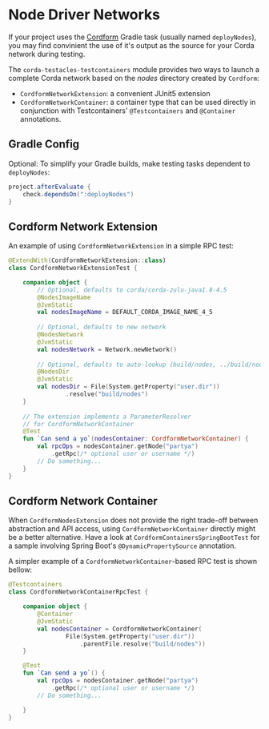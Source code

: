 
# Node Driver Networks 

If your project uses the [Cordform](https://docs.corda.net/docs/corda-os/4.5/generating-a-node.html#tasks-using-the-cordform-plug-in) 
Gradle task (usually named `deployNodes`), you may find convinient the 
use of it's output as the source for your Corda network during testing. 

The `corda-testacles-testcontainers` 
module provides two ways to launch a complete Corda network 
based on the _nodes_ directory created by `Cordform`:

- `CordformNetworkExtension`: a convenient JUnit5 extension 
- `CordformNetworkContainer`: a container type that can be used directly 
in conjunction with Testcontainers' `@Testcontainers` and `@Container` annotations. 

## Gradle Config

Optional: To simplify your Gradle builds, make testing tasks dependent to `deployNodes`:

```groovy
project.afterEvaluate {
    check.dependsOn(":deployNodes")
}
```  


## Cordform Network Extension

An example of using `CordformNetworkExtension` in a simple 
RPC test:

```kotlin
@ExtendWith(CordformNetworkExtension::class)
class CordformNetworkExtensionTest {

    companion object {
        // Optional, defaults to corda/corda-zulu-java1.8-4.5
        @NodesImageName
        @JvmStatic
        val nodesImageName = DEFAULT_CORDA_IMAGE_NAME_4_5
    
        // Optional, defaults to new network
        @NodesNetwork
        @JvmStatic
        val nodesNetwork = Network.newNetwork()
    
        // Optional, defaults to auto-lookup (build/nodes, ../build/nodes)
        @NodesDir
        @JvmStatic
        val nodesDir = File(System.getProperty("user.dir"))
                .resolve("build/nodes")
    }
    
    // The extension implements a ParameterResolver 
    // for CordformNetworkContainer 
    @Test
    fun `Can send a yo`(nodesContainer: CordformNetworkContainer) {
        val rpcOps = nodesContainer.getNode("partya")
            .getRpc(/* optional user or username */)
        // Do something...
    }
}
```

## Cordform Network Container

When `CordformNodesExtension` does not provide the right trade-off between 
abstraction and API access, using `CordformNetworkContainer` directly might 
be a better alternative. Have a look at `CordformContainersSpringBootTest` 
for a sample  involving Spring Boot's `@DynamicPropertySource` annotation.

A simpler example of a `CordformNetworkContainer`-based RPC test is shown bellow:

```kotlin
@Testcontainers
class CordformNetworkContainerRpcTest {

    companion object {
        @Container 
        @JvmStatic
        val nodesContainer = CordformNetworkContainer(
                File(System.getProperty("user.dir"))
                    .parentFile.resolve("build/nodes"))
    }

    @Test
    fun `Can send a yo`() {
        val rpcOps = nodesContainer.getNode("partya")
            .getRpc(/* optional user or username */)
        // Do something...

    }
}
```